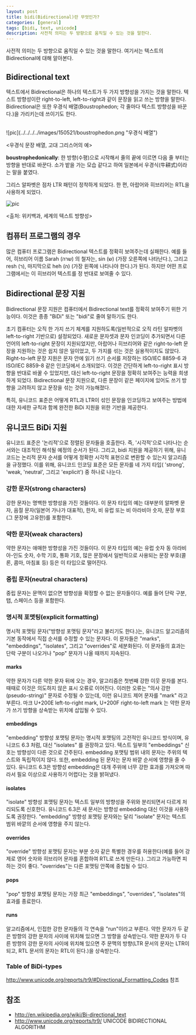 ```yaml
---
layout: post
title: bidi(Bidirectional)란 무엇인가?
categories: [general]
tags: [bidi, text, unicode]
description: 사전적 의미는 두 방향으로 움직일 수 있는 것을 말한다.
---
```


사전적 의미는 두 방향으로 움직일 수 있는 것을 말한다. 여기서는 텍스트의 Bidirectional에 대해 알아본다.

## Bidirectional text
텍스트에서 Bidirectional은 하나의 텍스트가 두 가지 방향성을 가지는 것을 말한다. 텍스트 방향성이란 right-to-left, left-to-right과 같이 문장을 읽고 쓰는 방향을 말한다. Bidirectional은 또한 우경식 배열(Boustrophedon; 각 줄마다 텍스트 방향성을 바꾼다.)을 가리키는데 쓰이기도 한다.

<br />
![pic](../../../../images/150521/boustrophedon.png "우경식 배열")

<우경식 문장 배열, 고대 그리스어의 예>

__boustrophedonically__: 한 방향(수평)으로 시작해서 줄의 끝에 이르면 다음 줄 부터는 방향을 반대로 바꾼다. 소가 밭을 가는 모습 같다고 하여 일본에서 우경식(牛耕式)이라는 말을 붙였다.

그리스 알파벳은 점차 LTR 패턴이 정착하게 되었다. 한 편, 아랍어와 히브리어는 RTL을 사용하게 되었다.

![pic](http://upload.wikimedia.org/wikipedia/commons/thumb/4/47/Writing_directions_of_the_world.svg/800px-Writing_directions_of_the_world.svg.png "Wikipedia")

<출처: 위키백과, 세계의 텍스트 방향성>

## 컴퓨터 프로그램의 경우
많은 컴퓨터 프로그램은 Bidirectional 텍스트를 정확히 보여주는데 실패한다. 예를 들어, 히브리어 이름 Sarah (שרה) 의 철자는, sin (ש) (가장 오른쪽에 나타난다.), 그리고 resh (ר), 마지막으로 heh (ה) (가장 왼쪽에 나타나야 한다.)가 된다. 하지만 어떤 프로그램에서는 이 히브리어 텍스트를 정 반대로 보여줄 수 있다.

## Bidirectional 문장 지원
Bidirectional 문장 지원은 컴퓨터에서 Bidirectional text를 정확히 보여주기 위한 기능이다. 이것은 종종 "BiDi" 또는 "bidi"로 줄여 말하기도 한다.

초기 컴퓨터는 오직 한 가지 쓰기 체계를 지원하도록(일반적으로 오직 라틴 알파벳의 left-to-right 기반으로) 설정되었다. 새로운 문자셋과 문자 인코딩이 추가되면서 다른 언어의 left-to-right 문장이 지원되었지만, 아랍어나 히브리어와 같은 right-to-left 문장을 지원하는 것은 쉽지 않은 일이었고, 두 가지를 섞는 것은 실용적이지도 않았다. Right-to-left 문장 지원은 문자 안에 읽기 쓰기 순서를 저장하는 ISO/IEC 8859-6 과 ISO/IEC 8859-8 같은 인코딩에서 소개되었다. 이것은 간단하게 left-to-right 표시 방향을 반대로 바꿀 수 있었지만, 대신 left-to-right 문장을 정확히 보여주는 능력을 희생하게 되었다. Bidirectional 문장 지원으로, 다른 문장이 같은 페이지에 있어도 쓰기 방향을 고려하지 않고 문장을 섞는 것이 가능해졌다.

특히, 유니코드 표준은 어떻게 RTL과 LTR이 섞인 문장을 인코딩하고 보여주는 방법에 대한 자세한 규칙과 함께 완전한 BiDi 지원을 위한 기반을 제공한다.

## 유니코드 BiDi 지원
유니코드 표준은 '논리적'으로 정렬된 문자들을 호출한다. 즉, '시각적'으로 나타나는 순서와는 대조적인 해석될 예정의 순서가 된다. 그리고, bidi 지원을 제공하기 위해, 유니코드는 논리적 문자 순서를 어떻게 정확한 시각적 표현으로 변환할 수 있는지 알고리즘을 규정했다. 이를 위해, 유니코드 인코딩 표준은 모든 문자를 네 가지 타입( 'strong', 'weak, 'neutral', 그리고 'explicit') 중 하나로 나눈다.

### 강한 문자(strong characters)
강한 문자는 명백한 방향성을 가진 것들이다. 이 문자 타입의 예는 대부분의 알파벳 문자, 음절 문자(일본어 가나가 대표적), 한자, 비 유럽 또는 비 아라비아 숫자, 문장 부호(그 문장에 고유한)를 포함한다.

### 약한 문자(weak characters)
약한 문자는 애매한 방향성을 가진 것들이다. 이 문자 타입의 예는 유럽 숫자 동 아라비아-인도 숫자, 수학 기호, 통화 기호, 많은 문장에서 일반적으로 사용되는 문장 부호(콜론, 콤마, 마침표 등) 등은 이 타입으로 떨어진다.

### 중립 문자(neutral characters)
중립 문자는 문맥이 없으면 방향성을 확정할 수 없는 문자들이다. 예를 들어 단락 구분, 탭, 스페이스 등을 포함한다.

### 명시적 포맷팅(explicit formatting)
명시적 포맷팅 문자("방향성 포맷팅 문자"라고 불리기도 한다.)는, 유니코드 알고리즘의 기본 동작에서 직접 순서를 수정할 수 있는 문자다. 이 문자들은 "marks", "embeddings", "isolates", 그리고 "overrides"로 세분화된다. 이 문자들의 효과는 단락 구분이 나오거나 "pop" 문자가 나올 때까지 지속된다.

#### marks
약한 문자가 다른 약한 문자 뒤에 오는 경우, 알고리즘은 첫번째 강한 이웃 문자를 본다. 때때로 이것은 의도하지 않은 표시 오류로 이어진다. 이러한 오류는 "의사 강한(pseudo-string)" 문자로 수정될 수 있는데, 이런 유니코드 제어 문자를 "mark" 라고 부른다. 마크 U+200E left-to-right mark, U+200F right-to-left mark 는 약한 문자가 쓰기 방향을 상속받는 위치에 삽입될 수 있다.

#### embeddings
"embedding" 방향성 포맷팅 문자는 명시적 포맷팅의 고전적인 유니코드 방식이며, 유니코드 6.3 처럼, 대신 "isolates" 를 권장하고 있다. 텍스트 일부의 "embeddings" 신호는 방향성이 다른 것으로 간주된다. embedding 포맷팅 범위 내의 문자는 주위의 텍스트와 독립적이지 않다. 또한, embedding 된 문자는 문자 바깥 순서에 영향을 줄 수 있다. 유니코드 6.3은 방향성 embedding은 대개 주위에 너무 강한 효과를 가져오며 따라서 필요 이상으로 사용하기 어렵다는 것을 밝혀냈다.

#### isolates
"isolate" 방향성 포맷팅 문자는 텍스트 일부의 방향성을 주위와 분리되면서 다르게 처리되도록 신호한다. 유니코드 6.3은 새 문서는 방향성 embedding 대신 이것을 사용하도록 권장한다. "embedding" 방향성 포맷팅 문자와는 달리 "isolate" 문자는 텍스트 범위 바깥의 순서에 영향을 주지 않는다.

#### overrides
"override" 방향성 포맷팅 문자는 부분 숫자 같은 특별한 경우를 허용한다(예를 들어 강제로 영어 숫자와 히브리어 문자를 혼합하여 RTL로 쓰게 만든다.). 그리고 가능하면 피하는 것이 좋다. "overrides"는 다른 포맷팅 안쪽에 중첩될 수 있다.

#### pops
"pop" 방향성 포맷팅 문자는 가장 최근 "embeddings", "overrides", "isolates"의 효과를 종료한다.

#### runs
알고리즘에서, 인접한 강한 문자들의 각 연속을 "run"이라고 부른다. 약한 문자가 두 같은 방향의 강한 문자의 사이에 위치해 있으면 그 방향을 상속받는다. 약한 문자가 두 다른 방향의 강한 문자의 사이에 위치해 있으면 주 문맥의 방향(LTR 문서의 문자는 LTR이 되고, RTL 문서의 문자는 RTL이 된다.)을 상속받는다.

### Table of BiDi-types
http://www.unicode.org/reports/tr9/#Directional_Formatting_Codes 참조

## 참조
- http://en.wikipedia.org/wiki/Bi-directional_text
- http://www.unicode.org/reports/tr9/ UNICODE BIDIRECTIONAL ALGORITHM

